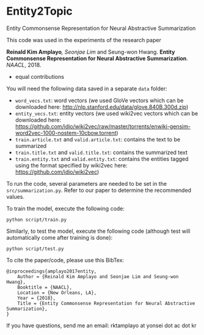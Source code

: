 # Entity2Topic
Entity Commonsense Representation for Neural Abstractive Summarization

This code was used in the experiments of the research paper

**Reinald Kim Amplayo**<sup>*</sup>, Seonjae Lim<sup>*</sup> and Seung-won Hwang. **Entity Commonsense Representation for Neural Abstractive Summarization**. _NAACL_, 2018.

* equal contributions

You will need the following data saved in a separate `data` folder:
- `word_vecs.txt`: word vectors (we used GloVe vectors which can be downloaded here: http://nlp.stanford.edu/data/glove.840B.300d.zip)
- `entity_vecs.txt`: entity vectors (we used wiki2vec vectors which can be downloaded here: https://github.com/idio/wiki2vec/raw/master/torrents/enwiki-gensim-word2vec-1000-nostem-10cbow.torrent)
- `train.article.txt` and `valid.article.txt`: contains the text to be summarized
- `train.title.txt` and `valid.title.txt`: contains the summarized text
- `train.entity.txt` and `valid.entity.txt`: contains the entities tagged using the format specified by wiki2vec here: https://github.com/idio/wiki2vec)

To run the code, several parameters are needed to be set in the `src/summarization.py`. Refer to our paper to determine the recommended values.

To train the model, execute the following code:

`python script/train.py`

Similarly, to test the model, execute the following code (although test will automatically come after training is done):

`python script/test.py`

To cite the paper/code, please use this BibTex:

```
@inproceedings{amplayo2017entity,
	Author = {Reinald Kim Amplayo and Seonjae Lim and Seung-won Hwang},
	Booktitle = {NAACL},
	Location = {New Orleans, LA},
	Year = {2018},
	Title = {Entity Commonsense Representation for Neural Abstractive Summarization},
}
```

If you have questions, send me an email: rktamplayo at yonsei dot ac dot kr